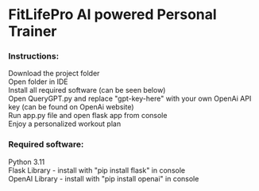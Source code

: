 # FitLifePro AI powered Personal Trainer
### Instructions:
Download the project folder  
Open folder in IDE  
Install all required software (can be seen below)  
Open QueryGPT.py and replace "gpt-key-here" with your own OpenAi API key (can be found on OpenAi website)  
Run app.py file and open flask app from console  
Enjoy a personalized workout plan  




### Required software:
Python 3.11   
Flask Library - install with "pip install flask" in console  
OpenAI Library - install with "pip install openai" in console  
